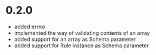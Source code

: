 # 0.2.0

* added errno
* implemented the way of validating contents of an array
* added support for an array as Schema parameter 
* added support for Rule instance as Schema parameter 